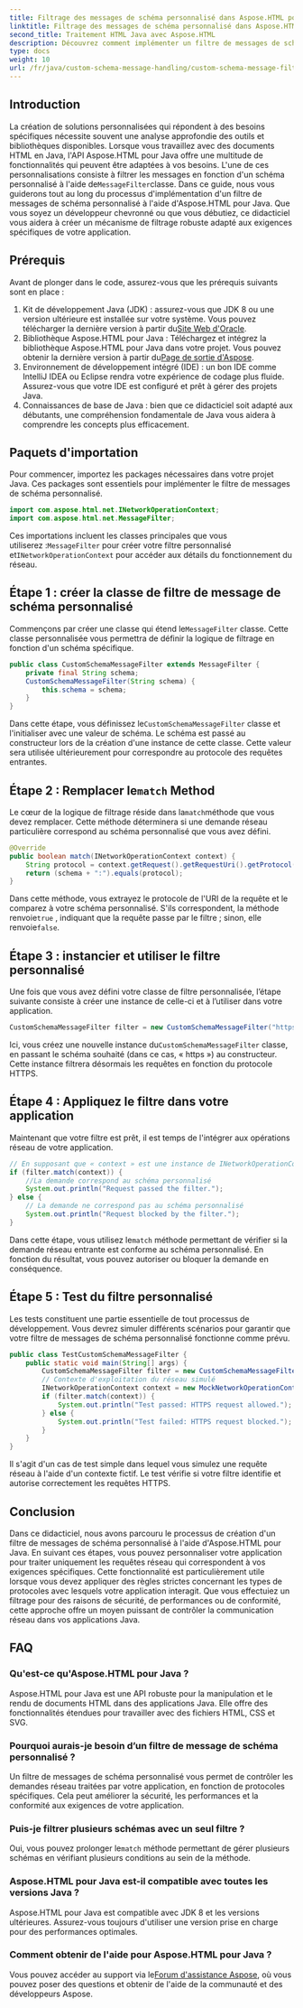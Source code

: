 ```yaml
---
title: Filtrage des messages de schéma personnalisé dans Aspose.HTML pour Java
linktitle: Filtrage des messages de schéma personnalisé dans Aspose.HTML pour Java
second_title: Traitement HTML Java avec Aspose.HTML
description: Découvrez comment implémenter un filtre de messages de schéma personnalisé en Java à l'aide d'Aspose.HTML. Suivez notre guide étape par étape pour une expérience d'application sécurisée et personnalisée.
type: docs
weight: 10
url: /fr/java/custom-schema-message-handling/custom-schema-message-filter/
---
```

## Introduction
 La création de solutions personnalisées qui répondent à des besoins spécifiques nécessite souvent une analyse approfondie des outils et bibliothèques disponibles. Lorsque vous travaillez avec des documents HTML en Java, l'API Aspose.HTML pour Java offre une multitude de fonctionnalités qui peuvent être adaptées à vos besoins. L'une de ces personnalisations consiste à filtrer les messages en fonction d'un schéma personnalisé à l'aide de`MessageFilter`classe. Dans ce guide, nous vous guiderons tout au long du processus d'implémentation d'un filtre de messages de schéma personnalisé à l'aide d'Aspose.HTML pour Java. Que vous soyez un développeur chevronné ou que vous débutiez, ce didacticiel vous aidera à créer un mécanisme de filtrage robuste adapté aux exigences spécifiques de votre application.
## Prérequis
Avant de plonger dans le code, assurez-vous que les prérequis suivants sont en place :
1.  Kit de développement Java (JDK) : assurez-vous que JDK 8 ou une version ultérieure est installée sur votre système. Vous pouvez télécharger la dernière version à partir du[Site Web d'Oracle](https://www.oracle.com/java/technologies/javase-jdk11-downloads.html).
2.  Bibliothèque Aspose.HTML pour Java : Téléchargez et intégrez la bibliothèque Aspose.HTML pour Java dans votre projet. Vous pouvez obtenir la dernière version à partir du[Page de sortie d'Aspose](https://releases.aspose.com/html/java/).
3. Environnement de développement intégré (IDE) : un bon IDE comme IntelliJ IDEA ou Eclipse rendra votre expérience de codage plus fluide. Assurez-vous que votre IDE est configuré et prêt à gérer des projets Java.
4. Connaissances de base de Java : bien que ce didacticiel soit adapté aux débutants, une compréhension fondamentale de Java vous aidera à comprendre les concepts plus efficacement.
## Paquets d'importation
Pour commencer, importez les packages nécessaires dans votre projet Java. Ces packages sont essentiels pour implémenter le filtre de messages de schéma personnalisé.
```java
import com.aspose.html.net.INetworkOperationContext;
import com.aspose.html.net.MessageFilter;
```
 Ces importations incluent les classes principales que vous utiliserez :`MessageFilter` pour créer votre filtre personnalisé et`INetworkOperationContext` pour accéder aux détails du fonctionnement du réseau.
## Étape 1 : créer la classe de filtre de message de schéma personnalisé
 Commençons par créer une classe qui étend le`MessageFilter` classe. Cette classe personnalisée vous permettra de définir la logique de filtrage en fonction d'un schéma spécifique.
```java
public class CustomSchemaMessageFilter extends MessageFilter {
    private final String schema;
    CustomSchemaMessageFilter(String schema) {
        this.schema = schema;
    }
}
```
 Dans cette étape, vous définissez le`CustomSchemaMessageFilter` classe et l'initialiser avec une valeur de schéma. Le schéma est passé au constructeur lors de la création d'une instance de cette classe. Cette valeur sera utilisée ultérieurement pour correspondre au protocole des requêtes entrantes.
##  Étape 2 : Remplacer le`match` Method
 Le cœur de la logique de filtrage réside dans la`match`méthode que vous devez remplacer. Cette méthode déterminera si une demande réseau particulière correspond au schéma personnalisé que vous avez défini.
```java
@Override
public boolean match(INetworkOperationContext context) {
    String protocol = context.getRequest().getRequestUri().getProtocol();
    return (schema + ":").equals(protocol);
}
```
 Dans cette méthode, vous extrayez le protocole de l'URI de la requête et le comparez à votre schéma personnalisé. S'ils correspondent, la méthode renvoie`true` , indiquant que la requête passe par le filtre ; sinon, elle renvoie`false`.
## Étape 3 : instancier et utiliser le filtre personnalisé
Une fois que vous avez défini votre classe de filtre personnalisée, l’étape suivante consiste à créer une instance de celle-ci et à l’utiliser dans votre application.
```java
CustomSchemaMessageFilter filter = new CustomSchemaMessageFilter("https");
```
 Ici, vous créez une nouvelle instance du`CustomSchemaMessageFilter` classe, en passant le schéma souhaité (dans ce cas, « https ») au constructeur. Cette instance filtrera désormais les requêtes en fonction du protocole HTTPS.
## Étape 4 : Appliquez le filtre dans votre application
Maintenant que votre filtre est prêt, il est temps de l'intégrer aux opérations réseau de votre application.
```java
// En supposant que « context » est une instance de INetworkOperationContext
if (filter.match(context)) {
    //La demande correspond au schéma personnalisé
    System.out.println("Request passed the filter.");
} else {
    // La demande ne correspond pas au schéma personnalisé
    System.out.println("Request blocked by the filter.");
}
```
 Dans cette étape, vous utilisez le`match` méthode permettant de vérifier si la demande réseau entrante est conforme au schéma personnalisé. En fonction du résultat, vous pouvez autoriser ou bloquer la demande en conséquence.
## Étape 5 : Test du filtre personnalisé
Les tests constituent une partie essentielle de tout processus de développement. Vous devrez simuler différents scénarios pour garantir que votre filtre de messages de schéma personnalisé fonctionne comme prévu.
```java
public class TestCustomSchemaMessageFilter {
    public static void main(String[] args) {
        CustomSchemaMessageFilter filter = new CustomSchemaMessageFilter("https");
        // Contexte d'exploitation du réseau simulé
        INetworkOperationContext context = new MockNetworkOperationContext("https");
        if (filter.match(context)) {
            System.out.println("Test passed: HTTPS request allowed.");
        } else {
            System.out.println("Test failed: HTTPS request blocked.");
        }
    }
}
```
Il s'agit d'un cas de test simple dans lequel vous simulez une requête réseau à l'aide d'un contexte fictif. Le test vérifie si votre filtre identifie et autorise correctement les requêtes HTTPS.
## Conclusion
Dans ce didacticiel, nous avons parcouru le processus de création d'un filtre de messages de schéma personnalisé à l'aide d'Aspose.HTML pour Java. En suivant ces étapes, vous pouvez personnaliser votre application pour traiter uniquement les requêtes réseau qui correspondent à vos exigences spécifiques. Cette fonctionnalité est particulièrement utile lorsque vous devez appliquer des règles strictes concernant les types de protocoles avec lesquels votre application interagit. Que vous effectuiez un filtrage pour des raisons de sécurité, de performances ou de conformité, cette approche offre un moyen puissant de contrôler la communication réseau dans vos applications Java.
## FAQ
### Qu'est-ce qu'Aspose.HTML pour Java ?
Aspose.HTML pour Java est une API robuste pour la manipulation et le rendu de documents HTML dans des applications Java. Elle offre des fonctionnalités étendues pour travailler avec des fichiers HTML, CSS et SVG.
### Pourquoi aurais-je besoin d’un filtre de message de schéma personnalisé ?
Un filtre de messages de schéma personnalisé vous permet de contrôler les demandes réseau traitées par votre application, en fonction de protocoles spécifiques. Cela peut améliorer la sécurité, les performances et la conformité aux exigences de votre application.
### Puis-je filtrer plusieurs schémas avec un seul filtre ?
 Oui, vous pouvez prolonger le`match` méthode permettant de gérer plusieurs schémas en vérifiant plusieurs conditions au sein de la méthode.
### Aspose.HTML pour Java est-il compatible avec toutes les versions Java ?
Aspose.HTML pour Java est compatible avec JDK 8 et les versions ultérieures. Assurez-vous toujours d'utiliser une version prise en charge pour des performances optimales.
### Comment obtenir de l'aide pour Aspose.HTML pour Java ?
 Vous pouvez accéder au support via le[Forum d'assistance Aspose](https://forum.aspose.com/c/html/29), où vous pouvez poser des questions et obtenir de l'aide de la communauté et des développeurs Aspose.